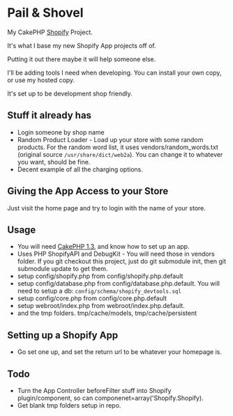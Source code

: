 Pail & Shovel
=============

My CakePHP [Shopify](http://www.shopify.com/?ref=Llahbabdev) Project. 

It's what I base my new Shopify App projects off of.

Putting it out there maybe it will help someone else.

I'll be adding tools I need when developing. You can install your own copy, or use my hosted copy.

It's set up to be development shop friendly.


Stuff it already has
--------------------

* Login someone by shop name
* Random Product Loader - Load up your store with some random products. For the random word list, it uses vendors/random_words.txt (original source `/usr/share/dict/web2a`). You can change it to whatever you want, should be fine.
* Decent example of all the charging options.

Giving the App Access to your Store
-----------------------------------

Just visit the home page and try to login with the name of your store.

Usage
-----

* You will need [CakePHP 1.3](http://www.cakephp.org), and know how to set up an app.
* Uses PHP ShopifyAPI and DebugKit - You will need those in vendors folder. If you git checkout this project, just do git submodule init, then git submodule update to get them. 
* setup config/shopify.php from config/shopify.php.default
* setup config/database.php from config/database.php.default. You will need to setup a db: `config/schema/shopify_devtools.sql`
* setup config/core.php from config/core.php.default
* setup webroot/index.php from webroot/index.php.default.
* and the tmp folders. tmp/cache/models, tmp/cache/persistent 

Setting up a Shopify App
------------------------

* Go set one up, and set the return url to be whatever your homepage is. 

Todo
----

* Turn the App Controller beforeFilter stuff into Shopify plugin/component, so can componenet=array('Shopify.Shopify).
* Get blank tmp folders setup in repo.
